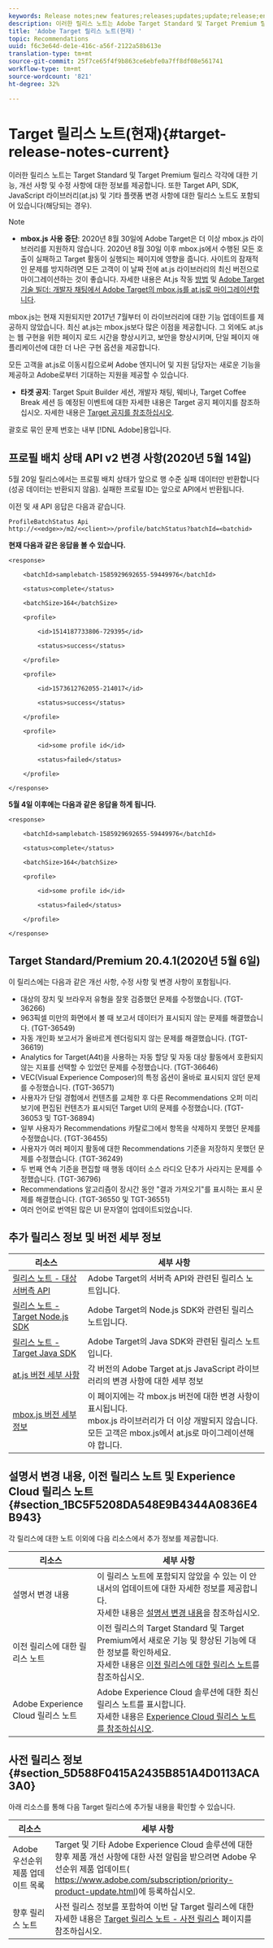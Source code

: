 ```yaml
---
keywords: Release notes;new features;releases;updates;update;release;enhancement;enhancements;fixes;bug fixes;updates
description: 이러한 릴리스 노트는 Adobe Target Standard 및 Target Premium 릴리스 각각에 대한 기능, 개선 사항, 수정 사항 및 알려진 문제에 대한 정보를 제공합니다.
title: 'Adobe Target 릴리스 노트(현재) '
topic: Recommendations
uuid: f6c3e64d-de1e-416c-a56f-2122a58b613e
translation-type: tm+mt
source-git-commit: 25f7ce65f4f9b863ce6ebfe0a7ff8df08e561741
workflow-type: tm+mt
source-wordcount: '821'
ht-degree: 32%

---
```



# Target 릴리스 노트(현재){#target-release-notes-current}

이러한 릴리스 노트는 Target Standard 및 Target Premium 릴리스 각각에 대한 기능, 개선 사항 및 수정 사항에 대한 정보를 제공합니다. 또한 Target API, SDK, JavaScript 라이브러리(at.js) 및 기타 플랫폼 변경 사항에 대한 릴리스 노트도 포함되어 있습니다(해당되는 경우).

>[!NOTE]
>
>* **mbox.js 사용 중단**: 2020년 8월 30일에 Adobe Target은 더 이상 mbox.js 라이브러리를 지원하지 않습니다. 2020년 8월 30일 이후 mbox.js에서 수행된 모든 호출이 실패하고 Target 활동이 실행되는 페이지에 영향을 줍니다. 사이트의 잠재적인 문제를 방지하려면 모든 고객이 이 날짜 전에 at.js 라이브러리의 최신 버전으로 마이그레이션하는 것이 좋습니다. 자세한 내용은 At.js 작동 [방법](/help/c-implementing-target/c-implementing-target-for-client-side-web/c-how-atjs-works/how-atjs-works.md) 및 [Adobe Target 기술 빌더: 개발자 채팅에서 Adobe Target의 mbox.js를 at.js로 마이그레이션합니다](https://seminars.adobeconnect.com/ptdo6mfo6qn6/?proto=true).
   >
   >   
   mbox.js는 현재 지원되지만 2017년 7월부터 이 라이브러리에 대한 기능 업데이트를 제공하지 않았습니다. 최신 at.js는 mbox.js보다 많은 이점을 제공합니다. 그 외에도 at.js는 웹 구현을 위한 페이지 로드 시간을 향상시키고, 보안을 향상시키며, 단일 페이지 애플리케이션에 대한 더 나은 구현 옵션을 제공합니다.
   >
   >   
   모든 고객을 at.js로 이동시킴으로써 Adobe 엔지니어 및 지원 담당자는 새로운 기능을 제공하고 Adobe로부터 기대하는 지원을 제공할 수 있습니다.
   >
   >
* **타겟 공지**: Target Spuit Builder 세션, 개발자 채팅, 웨비나, Target Coffee Break 세션 등 예정된 이벤트에 대한 자세한 내용은 Target 공지 페이지를 참조하십시오. 자세한 내용은 [Target 공지를 참조하십시오](/help/r-release-notes/target-announcements.md).


괄호로 묶인 문제 번호는 내부 [!DNL Adobe]용입니다.

## 프로필 배치 상태 API v2 변경 사항(2020년 5월 14일)

5월 20일 릴리스에서는 프로필 배치 상태가 앞으로 행 수준 실패 데이터만 반환합니다(성공 데이터는 반환되지 않음). 실패한 프로필 ID는 앞으로 API에서 반환됩니다.

이전 및 새 API 응답은 다음과 같습니다.

`ProfileBatchStatus Api
http://<<edge>>/m2/<<client>>/profile/batchStatus?batchId=<batchid>`

**현재 다음과 같은 응답을 볼 수 있습니다.**

```
<response>
 
    <batchId>samplebatch-1585929692655-59449976</batchId>
 
    <status>complete</status>
 
    <batchSize>164</batchSize>
 
    <profile>
 
        <id>1514187733806-729395</id>
 
        <status>success</status>
 
    </profile>
 
    <profile>
 
        <id>1573612762055-214017</id>
 
        <status>success</status>
 
    </profile>
 
    <profile>
 
        <id>some profile id</id>
 
        <status>failed</status>
 
    </profile>
 
</response>
```

**5월 4일 이후에는 다음과 같은 응답을 하게 됩니다.**

```
<response>
 
    <batchId>samplebatch-1585929692655-59449976</batchId>
 
    <status>complete</status>
 
    <batchSize>164</batchSize>
 
    <profile>
 
        <id>some profile id</id>
 
        <status>failed</status>
 
    </profile>
 
</response>
```

## Target Standard/Premium 20.4.1(2020년 5월 6일)

이 릴리스에는 다음과 같은 개선 사항, 수정 사항 및 변경 사항이 포함됩니다.

* 대상의 장치 및 브라우저 유형을 잘못 검증했던 문제를 수정했습니다. (TGT-36266)
* 963픽셀 미만의 화면에서 볼 때 보고서 데이터가 표시되지 않는 문제를 해결했습니다. (TGT-36549)
* 자동 개인화 보고서가 올바르게 렌더링되지 않는 문제를 해결했습니다. (TGT-36619)
* Analytics for Target(A4t)을 사용하는 자동 할당 및 자동 대상 활동에서 호환되지 않는 지표를 선택할 수 있었던 문제를 수정했습니다. (TGT-36646)
* VEC(Visual Experience Composer)의 특정 옵션이 올바로 표시되지 않던 문제를 수정했습니다. (TGT-36571)
* 사용자가 단일 경험에서 컨텐츠를 교체한 후 다른 Recommendations 오퍼 미리 보기에 편집된 컨텐츠가 표시되던 Target UI의 문제를 수정했습니다. (TGT-36053 및 TGT-36894)
* 일부 사용자가 Recommendations 카탈로그에서 항목을 삭제하지 못했던 문제를 수정했습니다. (TGT-36455)
* 사용자가 여러 페이지 활동에 대한 Recommendations 기준을 저장하지 못했던 문제를 수정했습니다. (TGT-36249)
* 두 번째 연속 기준을 편집할 때 행동 데이터 소스 라디오 단추가 사라지는 문제를 수정했습니다. (TGT-36796)
* Recommendations 알고리즘이 장시간 동안 &quot;결과 가져오기&quot;를 표시하는 표시 문제를 해결했습니다. (TGT-36550 및 TGT-36551)
* 여러 언어로 번역된 많은 UI 문자열이 업데이트되었습니다.

## 추가 릴리스 정보 및 버전 세부 정보

| 리소스 | 세부 사항 |
|--- |--- |
| [릴리스 노트 - 대상 서버측 API](/help/c-implementing-target/c-api-and-sdk-overview/releases-server-side.md) | Adobe Target의 서버측 API와 관련된 릴리스 노트입니다. |
| [릴리스 노트 - Target Node.js SDK](/help/c-implementing-target/c-api-and-sdk-overview/releases-nodejs.md) | Adobe Target의 Node.js SDK와 관련된 릴리스 노트입니다. |
| [릴리스 노트 - Target Java SDK](/help/c-implementing-target/c-api-and-sdk-overview/releases-target-java-sdk.md) | Adobe Target의 Java SDK와 관련된 릴리스 노트입니다. |
| [at.js 버전 세부 사항](/help/c-implementing-target/c-implementing-target-for-client-side-web/target-atjs-versions.md) | 각 버전의 Adobe Target at.js JavaScript 라이브러리의 변경 사항에 대한 세부 정보 |
| [mbox.js 버전 세부 정보](/help/c-implementing-target/c-implementing-target-for-client-side-web/t-mbox-download/mboxjs-change-log.md) | 이 페이지에는 각 mbox.js 버전에 대한 변경 사항이 표시됩니다.<br>mbox.js 라이브러리가 더 이상 개발되지 않습니다. 모든 고객은 mbox.js에서 at.js로 마이그레이션해야 합니다. |

## 설명서 변경 내용, 이전 릴리스 노트 및 Experience Cloud 릴리스 노트 {#section_1BC5F5208DA548E9B4344A0836E4B943}

각 릴리스에 대한 노트 이외에 다음 리소스에서 추가 정보를 제공합니다.

| 리소스 | 세부 사항 |
|--- |--- |
| 설명서 변경 내용 | 이 릴리스 노트에 포함되지 않았을 수 있는 이 안내서의 업데이트에 대한 자세한 정보를 제공합니다.<br>자세한 내용은 [설명서 변경 내용](../r-release-notes/doc-change.md#reference_366123CF00994BACBBF9BBDF2C4D840C)을 참조하십시오. |
| 이전 릴리스에 대한 릴리스 노트 | 이전 릴리스의 Target Standard 및 Target Premium에서 새로운 기능 및 향상된 기능에 대한 정보를 확인하세요.<br>자세한 내용은 [이전 릴리스에 대한 릴리스 노트](../r-release-notes/release-notes-for-previous-releases.md)를 참조하십시오. |
| Adobe Experience Cloud 릴리스 노트 | Adobe Experience Cloud 솔루션에 대한 최신 릴리스 노트를 표시합니다.<br>자세한 내용은 [Experience Cloud 릴리스 노트를 참조하십시오](https://docs.adobe.com/content/help/en/release-notes/experience-cloud/current.html). |

## 사전 릴리스 정보 {#section_5D588F0415A2435B851A4D0113ACA3A0}

아래 리소스를 통해 다음 Target 릴리스에 추가될 내용을 확인할 수 있습니다.

| 리소스 | 세부 사항 |
|--- |--- |
| Adobe 우선순위 제품 업데이트 목록 | Target 및 기타 Adobe Experience Cloud 솔루션에 대한 향후 제품 개선 사항에 대한 사전 알림을 받으려면 Adobe 우선순위 제품 업데이트(<br>[](https://www.adobe.com/subscription/priority-product-update.html)https://www.adobe.com/subscription/priority-product-update.html)에 등록하십시오. |
| 향후 릴리스 노트 | 사전 릴리스 정보를 포함하여 이번 달 Target 릴리스에 대한 자세한 내용은 [Target 릴리스 노트 - 사전 릴리스](/help/r-release-notes/target-release-notes.md) 페이지를 참조하십시오. |
